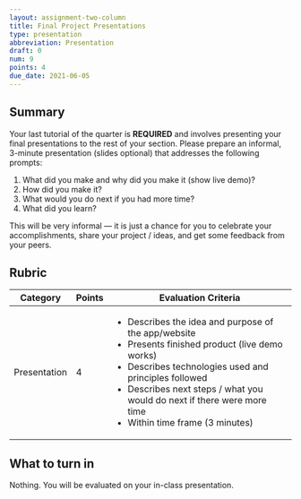```yaml
---
layout: assignment-two-column
title: Final Project Presentations
type: presentation
abbreviation: Presentation
draft: 0
num: 9
points: 4
due_date: 2021-06-05
---
```


## Summary
Your last tutorial of the quarter is **REQUIRED** and involves presenting your final presentations to the rest of your section. Please prepare an informal, 3-minute presentation (slides optional) that addresses the following prompts: 

1. What did you make and why did you make it (show live demo)?
1. How did you make it?
1. What would you do next if you had more time?
1. What did you learn?

This will be very informal — it is just a chance for you to celebrate your accomplishments, share your project / ideas, and get some feedback from your peers.

## Rubric

<table>
    <thead>
        <tr>
            <th>Category</th>
            <th>Points</th>
            <th>Evaluation Criteria</th>
        </tr>
    </thead>
    <tbody>
        <tr>
            <td>Presentation</td>
            <td>4</td>
            <td>
                <ul>
                    <li>Describes the idea and purpose of the app/website</li>
                    <li>Presents finished product (live demo works)</li>
                    <li>Describes technologies used and principles followed</li>
                    <li>Describes next steps / what you would do next if there were more time</li>
                    <li>Within time frame (3 minutes)</li>
                </ul>
            </td>
        </tr>
    </tbody>
</table>

## What to turn in
Nothing. You will be evaluated on your in-class presentation.